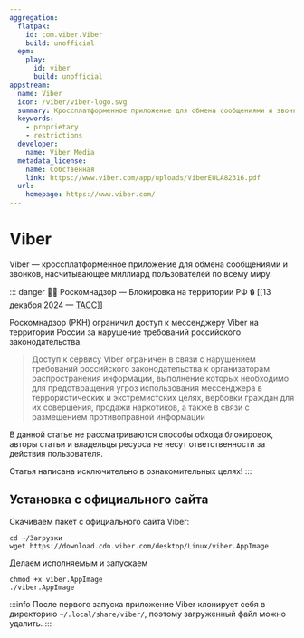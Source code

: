 ```yaml
---
aggregation:
  flatpak:
    id: com.viber.Viber
    build: unofficial
  epm:
    play:
      id: viber
      build: unofficial
appstream:
  name: Viber
  icon: /viber/viber-logo.svg
  summary: Кроссплатформенное приложение для обмена сообщениями и звонков, насчитывающее миллиард пользователей по всему миру.
  keywords:
    - proprietary
    - restrictions
  developer:
    name: Viber Media
  metadata_license:
    name: Собственная
    link: https://www.viber.com/app/uploads/ViberEULA82316.pdf
  url:
    homepage: https://www.viber.com/
---
```


# Viber

Viber — кроссплатформенное приложение для обмена сообщениями и звонков, насчитывающее миллиард пользователей по всему миру.

::: danger :policeman: Роскомнадзор — Блокировка на территории РФ :lock:
[[13 декабря 2024 — [ТАСС](https://tass.ru/obschestvo/22666113)]]

Роскомнадзор (РКН) ограничил доступ к мессенджеру Viber на территории России за нарушение требований российского законодательства.
>Доступ к сервису Viber ограничен в связи с нарушением требований российского законодательства к организаторам распространения информации, выполнение которых необходимо для предотвращения угроз использования мессенджера в террористических и экстремистских целях, вербовки граждан для их совершения, продажи наркотиков, а также в связи с размещением противоправной информации

В данной статье не рассматриваются способы обхода блокировок, авторы статьи и владельцы ресурса не несут ответственности за действия пользователя.

Статья написана исключительно в ознакомительных целях!
:::

<!--@include: @ru/apps/.parts/install/content-flatpak.md-->
<!--@include: @ru/apps/.parts/install/content-epm-play.md-->

## Установка с официального сайта

Скачиваем пакет с официального сайта Viber:

```shell
cd ~/Загрузки
wget https://download.cdn.viber.com/desktop/Linux/viber.AppImage
```

Делаем исполняемым и запускаем

```shell
chmod +x viber.AppImage
./viber.AppImage
```

:::info
После первого запуска приложение Viber клонирует себя в директорию `~/.local/share/viber/`, поэтому загруженный файл можно удалить.
:::
